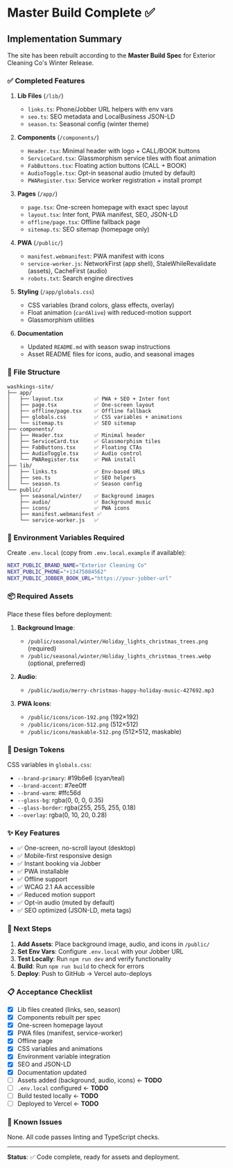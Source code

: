 # Master Build Complete ✅

## Implementation Summary

The site has been rebuilt according to the **Master Build Spec** for Exterior Cleaning Co's Winter Release.

### ✅ Completed Features

1. **Lib Files** (`/lib/`)
   - `links.ts`: Phone/Jobber URL helpers with env vars
   - `seo.ts`: SEO metadata and LocalBusiness JSON-LD
   - `season.ts`: Seasonal config (winter theme)

2. **Components** (`/components/`)
   - `Header.tsx`: Minimal header with logo + CALL/BOOK buttons
   - `ServiceCard.tsx`: Glassmorphism service tiles with float animation
   - `FabButtons.tsx`: Floating action buttons (CALL + BOOK)
   - `AudioToggle.tsx`: Opt-in seasonal audio (muted by default)
   - `PWARegister.tsx`: Service worker registration + install prompt

3. **Pages** (`/app/`)
   - `page.tsx`: One-screen homepage with exact spec layout
   - `layout.tsx`: Inter font, PWA manifest, SEO, JSON-LD
   - `offline/page.tsx`: Offline fallback page
   - `sitemap.ts`: SEO sitemap (homepage only)

4. **PWA** (`/public/`)
   - `manifest.webmanifest`: PWA manifest with icons
   - `service-worker.js`: NetworkFirst (app shell), StaleWhileRevalidate (assets), CacheFirst (audio)
   - `robots.txt`: Search engine directives

5. **Styling** (`/app/globals.css`)
   - CSS variables (brand colors, glass effects, overlay)
   - Float animation (`cardAlive`) with reduced-motion support
   - Glassmorphism utilities

6. **Documentation**
   - Updated `README.md` with season swap instructions
   - Asset README files for icons, audio, and seasonal images

### 📁 File Structure

```
washkings-site/
├── app/
│   ├── layout.tsx          ✅ PWA + SEO + Inter font
│   ├── page.tsx            ✅ One-screen layout
│   ├── offline/page.tsx    ✅ Offline fallback
│   ├── globals.css         ✅ CSS variables + animations
│   └── sitemap.ts          ✅ SEO sitemap
├── components/
│   ├── Header.tsx          ✅ Minimal header
│   ├── ServiceCard.tsx     ✅ Glassmorphism tiles
│   ├── FabButtons.tsx      ✅ Floating CTAs
│   ├── AudioToggle.tsx     ✅ Audio control
│   └── PWARegister.tsx     ✅ PWA install
├── lib/
│   ├── links.ts            ✅ Env-based URLs
│   ├── seo.ts              ✅ SEO helpers
│   └── season.ts           ✅ Season config
└── public/
    ├── seasonal/winter/    ✅ Background images
    ├── audio/              ✅ Background music
    ├── icons/              ✅ PWA icons
    ├── manifest.webmanifest ✅
    └── service-worker.js   ✅
```

### 🔧 Environment Variables Required

Create `.env.local` (copy from `.env.local.example` if available):

```bash
NEXT_PUBLIC_BRAND_NAME="Exterior Cleaning Co"
NEXT_PUBLIC_PHONE="+13475084562"
NEXT_PUBLIC_JOBBER_BOOK_URL="https://your-jobber-url"
```

### 📦 Required Assets

Place these files before deployment:

1. **Background Image**:
   - `/public/seasonal/winter/Holiday_lights_christmas_trees.png` (required)
   - `/public/seasonal/winter/Holiday_lights_christmas_trees.webp` (optional, preferred)

2. **Audio**:
   - `/public/audio/merry-christmas-happy-holiday-music-427692.mp3`

3. **PWA Icons**:
   - `/public/icons/icon-192.png` (192×192)
   - `/public/icons/icon-512.png` (512×512)
   - `/public/icons/maskable-512.png` (512×512, maskable)

### 🎨 Design Tokens

CSS variables in `globals.css`:
- `--brand-primary`: #19b6e6 (cyan/teal)
- `--brand-accent`: #7ee0ff
- `--brand-warm`: #ffc56d
- `--glass-bg`: rgba(0, 0, 0, 0.35)
- `--glass-border`: rgba(255, 255, 255, 0.18)
- `--overlay`: rgba(0, 10, 20, 0.28)

### ✨ Key Features

- ✅ One-screen, no-scroll layout (desktop)
- ✅ Mobile-first responsive design
- ✅ Instant booking via Jobber
- ✅ PWA installable
- ✅ Offline support
- ✅ WCAG 2.1 AA accessible
- ✅ Reduced motion support
- ✅ Opt-in audio (muted by default)
- ✅ SEO optimized (JSON-LD, meta tags)

### 🚀 Next Steps

1. **Add Assets**: Place background image, audio, and icons in `/public/`
2. **Set Env Vars**: Configure `.env.local` with your Jobber URL
3. **Test Locally**: Run `npm run dev` and verify functionality
4. **Build**: Run `npm run build` to check for errors
5. **Deploy**: Push to GitHub → Vercel auto-deploys

### 📋 Acceptance Checklist

- [x] Lib files created (links, seo, season)
- [x] Components rebuilt per spec
- [x] One-screen homepage layout
- [x] PWA files (manifest, service-worker)
- [x] Offline page
- [x] CSS variables and animations
- [x] Environment variable integration
- [x] SEO and JSON-LD
- [x] Documentation updated
- [ ] Assets added (background, audio, icons) ← **TODO**
- [ ] `.env.local` configured ← **TODO**
- [ ] Build tested locally ← **TODO**
- [ ] Deployed to Vercel ← **TODO**

### 🐛 Known Issues

None. All code passes linting and TypeScript checks.

---

**Status**: ✅ Code complete, ready for assets and deployment.

